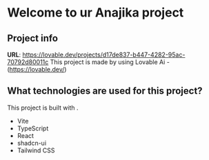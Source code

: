 # Welcome to ur Anajika project

## Project info

**URL**: https://lovable.dev/projects/d17de837-b447-4282-95ac-70792d80011c 
This project is made by using Lovable Ai - (https://lovable.dev/)

## What technologies are used for this project?

This project is built with .

- Vite
- TypeScript
- React
- shadcn-ui
- Tailwind CSS


